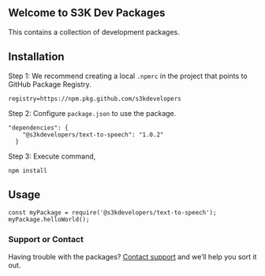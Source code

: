 ## Welcome to S3K Dev Packages

This contains a collection of development packages.

## Installation

Step 1:
We recommend creating a local `.npmrc` in the project that points to GitHub Package Registry.
```
registry=https://npm.pkg.github.com/s3kdevelopers
```

Step 2:
Configure `package.json` to use the package.
```
"dependencies": {
    "@s3kdevelopers/text-to-speech": "1.0.2"
  }
```

Step 3:
Execute command,
```
npm install
```

## Usage

```
const myPackage = require('@s3kdevelopers/text-to-speech');
myPackage.helloWorld();
```

### Support or Contact

Having trouble with the packages? [Contact support](mailto:support@s3kdevelopers.com) and we’ll help you sort it out.
